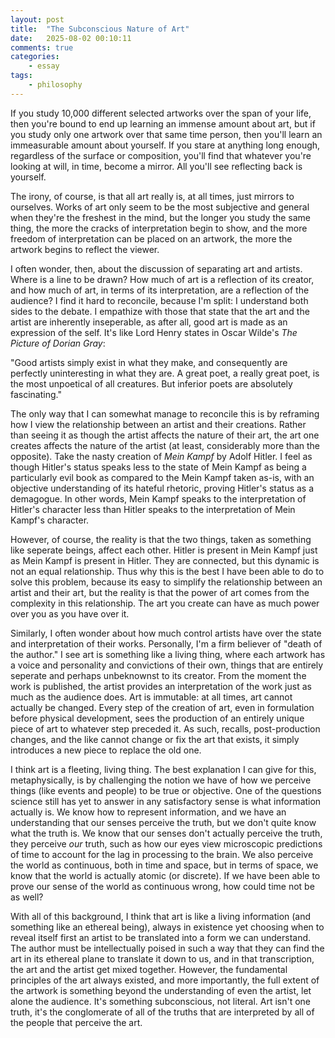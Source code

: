 ```yaml
---
layout: post
title:  "The Subconscious Nature of Art"
date:   2025-08-02 00:10:11
comments: true
categories:
    - essay
tags:
    - philosophy
---
```


If you study 10,000 different selected artworks over the span of your life, then you're bound to end up learning an immense amount about art, but if you study only one artwork over that same time person, then you'll learn an immeasurable amount about yourself. If you stare at anything long enough, regardless of the surface or composition, you'll find that whatever you're looking at will, in time, become a mirror. All you'll see reflecting back is yourself.

The irony, of course, is that all art really is, at all times, just mirrors to ourselves. Works of art only seem to be the most subjective and general when they're the freshest in the mind, but the longer you study the same thing, the more the cracks of interpretation begin to show, and the more freedom of interpretation can be placed on an artwork, the more the artwork begins to reflect the viewer.

I often wonder, then, about the discussion of separating art and artists. Where is a line to be drawn? How much of art is a reflection of its creator, and how much of art, in terms of its interpretation, are a reflection of the audience? I find it hard to reconcile, because I'm split: I understand both sides to the debate. I empathize with those that state that the art and the artist are inherently inseperable, as after all, good art is made as an expression of the self. It's like Lord Henry states in Oscar Wilde's *The Picture of Dorian Gray*:

<span class="quote">"Good artists simply exist in what they make, and consequently are perfectly uninteresting in what they are. A great poet, a really great poet, is the most unpoetical of all creatures. But inferior poets are absolutely fascinating."</span>

The only way that I can somewhat manage to reconcile this is by reframing how I view the relationship between an artist and their creations. Rather than seeing it as though the artist affects the nature of their art, the art one creates affects the nature of the artist (at least, considerably more than the opposite). Take the nasty creation of *Mein Kampf* by Adolf Hitler. I feel as though Hitler's status speaks less to the state of Mein Kampf as being a particularly evil book as compared to the Mein Kampf taken as-is, with an objective understanding of its hateful rhetoric, proving Hitler's status as a demagogue. In other words, Mein Kampf speaks to the interpretation of Hitler's character less than Hitler speaks to the interpretation of Mein Kampf's character.

However, of course, the reality is that the two things, taken as something like seperate beings, affect each other. Hitler is present in Mein Kampf just as Mein Kampf is present in Hitler. They are connected, but this dynamic is not an equal relationship. Thus why this is the best I have been able to do to solve this problem, because its easy to simplify the relationship between an artist and their art, but the reality is that the power of art comes from the complexity in this relationship. The art you create can have as much power over you as you have over it.

Similarly, I often wonder about how much control artists have over the state and interpretation of their works. Personally, I'm a firm believer of "death of the author." I see art is something like a living thing, where each artwork has a voice and personality and convictions of their own, things that are entirely seperate and perhaps unbeknownst to its creator. From the moment the work is published, the artist provides an interpretation of the work just as much as the audience does. Art is immutable: at all times, art cannot actually be changed. Every step of the creation of art, even in formulation before physical development, sees the production of an entirely unique piece of art to whatever step preceded it. As such, recalls, post-production changes, and the like cannot change or fix the art that exists, it simply introduces a new piece to replace the old one.

I think art is a fleeting, living thing. The best explanation I can give for this, metaphysically, is by challenging the notion we have of how we perceive things (like events and people) to be true or objective. One of the questions science still has yet to answer in any satisfactory sense is what information actually is. We know how to represent information, and we have an understanding that our senses perceive the truth, but we don't quite know what the truth is. We know that our senses don't actually perceive the truth, they perceive *our* truth, such as how our eyes view microscopic predictions of time to account for the lag in processing to the brain. We also perceive the world as continuous, both in time and space, but in terms of space, we know that the world is actually atomic (or discrete). If we have been able to prove our sense of the world as continuous wrong, how could time not be as well?

With all of this background, I think that art is like a living information (and something like an ethereal being), always in existence yet choosing when to reveal itself first an artist to be translated into a form we can understand. The author must be intellectually poised in such a way that they can find the art in its ethereal plane to translate it down to us, and in that transcription, the art and the artist get mixed together. However, the fundamental principles of the art always existed, and more importantly, the full extent of the artwork is something beyond the understanding of even the artist, let alone the audience. It's something subconscious, not literal. Art isn't one truth, it's the conglomerate of all of the truths that are interpreted by all of the people that perceive the art.